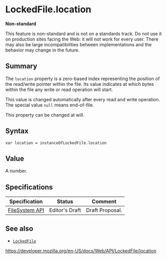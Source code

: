 LockedFile.location
===================

**Non-standard**

This feature is non-standard and is not on a standards track. Do not use it on production sites facing the Web: it will not work for every user. There may also be large incompatibilities between implementations and the behavior may change in the future.

Summary
-------

The `location` property is a zero-based index representing the position of the read/write pointer within the file. Its value indicates at which bytes within the file any write or read operation will start.

This value is changed automatically after every read and write operation. The special value `null` means end-of-file.

This property can be changed at will.

Syntax
------

    var location = instanceOfLockedFile.location

Value
-----

A number.

Specifications
--------------

<table><thead><tr class="header"><th>Specification</th><th>Status</th><th>Comment</th></tr></thead><tbody><tr class="odd"><td><a href="https://w3c.github.io/filesystem-api/">FileSystem API</a></td><td><span class="spec-ed">Editor's Draft</span></td><td>Draft Proposal.</td></tr></tbody></table>

See also
--------

-   [`LockedFile`](../lockedfile)

<a href="https://developer.mozilla.org/en-US/docs/Web/API/LockedFile/location" class="_attribution-link">https://developer.mozilla.org/en-US/docs/Web/API/LockedFile/location</a>
